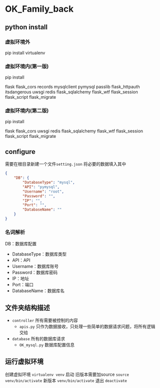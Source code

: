 # OK_Family_back

## python install

### 虚拟环境外

pip install
virtualenv

### 虚拟环境内(第一版)

pip install

flask
flask_cors
records
mysqlclient
pymysql
passlib
flask_httpauth
itsdangerous
uwsgi
redis
flask_sqlalchemy
flask_wtf
flask_session
flask_script
flask_migrate

### 虚拟环境内(第二版)

pip install

flask
flask_cors
uwsgi
redis
flask_sqlalchemy
flask_wtf
flask_session
flask_script
flask_migrate

## configure

需要在根目录新建一个文件`setting.json`
将必要的数据填入其中

```json
{
    "DB": {
        "DatabaseType": "mysql",
        "API": "pymysql",
        "Username": "root",
        "Password": "",
        "IP": "",
        "Port": "",
        "DatabaseName": ""
    }
}
```

### 名词解析

DB：数据库配置

- DatabaseType：数据库类型
- API：API
- Username：数据库账号
- Password：数据库密码
- IP：地址
- Port：端口
- DatabaseName：数据库名

## 文件夹结构描述

- `controller` 所有需要被控制的内容
  - `apis.py` 只作为数据接收，只处理一些简单的数据请求问题，将所有逻辑交给
- `database` 所有的数据库请求
  - `OK_mysql.py` 数据库配置信息

## 运行虚拟环境

创建虚拟环境
`virtualenv venv`
启动
旧版本需要加source
`source venv/bin/activate`
新版本
`venv/bin/activate`
退出
`deactivate`

